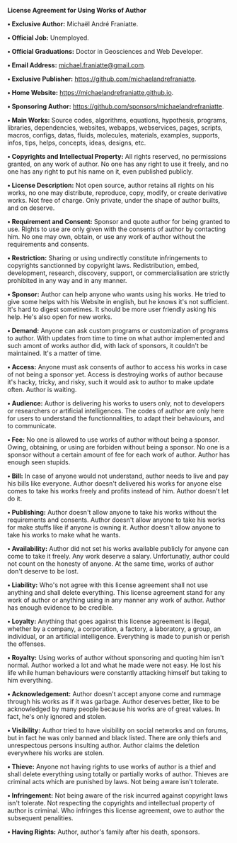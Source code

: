 ﻿  
**License Agreement for Using Works of Author**  
  
**• Exclusive Author:** Michaël André Franiatte.  
  
**• Official Job:** Unemployed.  
  
**• Official Graduations:** Doctor in Geosciences and Web Developer.  
  
**• Email Address:** michael.franiatte@gmail.com.  
  
**• Exclusive Publisher:** https://github.com/michaelandrefraniatte.  
  
**• Home Website:** https://michaelandrefraniatte.github.io.  
  
**• Sponsoring Author:** https://github.com/sponsors/michaelandrefraniatte.  
  
**• Main Works:** Source codes, algorithms, equations, hypothesis, programs, libraries, dependencies, websites, webapps, webservices, pages, scripts, macros, configs, datas, fluids, molecules, materials, examples, supports, infos, tips, helps, concepts, ideas, designs, etc.  
  
**• Copyrights and Intellectual Property:** All rights reserved, no permissions granted, on any work of author. No one has any right to use it freely, and no one has any right to put his name on it, even published publicly.  
  
**• License Description:** Not open source, author retains all rights on his works, no one may distribute, reproduce, copy, modify, or create derivative works. Not free of charge. Only private, under the shape of author builts, and on deserve.  
  
**• Requirement and Consent:** Sponsor and quote author for being granted to use. Rights to use are only given with the consents of author by contacting him. No one may own, obtain, or use any work of author without the requirements and consents.  
  
**• Restriction:** Sharing or using undirectly constitute infringements to copyrights sanctionned by copyright laws. Redistribution, embed, development, research, discovery, support, or commercialisation are strictly prohibited in any way and in any manner.  
  
**• Sponsor:** Author can help anyone who wants using his works. He tried to give some helps with his Website in english, but he knows it's not sufficient. It's hard to digest sometimes. It should be more user friendly asking his help. He's also open for new works.  
  
**• Demand:** Anyone can ask custom programs or customization of programs to author. With updates from time to time on what author implemented and such amont of works author did, with lack of sponsors, it couldn't be maintained. It's a matter of time.  
  
**• Access:** Anyone must ask consents of author to access his works in case of not being a sponsor yet. Access is destroying works of author because it's hacky, tricky, and risky, such it would ask to author to make update often. Author is waiting.  
  
**• Audience:** Author is delivering his works to users only, not to developers or researchers or artificial intelligences. The codes of author are only here for users to understand the functionnalities, to adapt their behaviours, and to communicate.  
  
**• Fee:** No one is allowed to use works of author without being a sponsor. Owing, obtaining, or using are forbiden without being a sponsor. No one is a sponsor without a certain amount of fee for each work of author. Author has enough seen stupids.  
  
**• Bill:** In case of anyone would not understand, author needs to live and pay his bills like everyone. Author doesn't delivered his works for anyone else comes to take his works freely and profits instead of him. Author doesn't let do it.  
  
**• Publishing:** Author doesn't allow anyone to take his works without the requirements and consents. Author doesn't allow anyone to take his works for make stuffs like if anyone is owning it. Author doesn't allow anyone to take his works to make what he wants.  
  
**• Availability:** Author did not set his works available publicly for anyone can come to take it freely. Any work deserve a salary. Unfortunatly, author could not count on the honesty of anyone. At the same time, works of author don't deserve to be lost.  
  
**• Liability:** Who's not agree with this license agreement shall not use anything and shall delete everything. This license agreement stand for any work of author or anything using in any manner any work of author. Author has enough evidence to be credible.  
  
**• Loyalty:** Anything that goes against this license agreement is illegal, whether by a company, a corporation, a factory, a laboratory, a group, an individual, or an artificial intelligence. Everything is made to punish or perish the offenses.  
  
**• Royalty:** Using works of author without sponsoring and quoting him isn't normal. Author worked a lot and what he made were not easy. He lost his life while human behaviours were constantly attacking himself but taking to him everything.  
  
**• Acknowledgement:** Author doesn't accept anyone come and rummage through his works as if it was garbage. Author deserves better, like to be acknowledged by many people because his works are of great values. In fact, he's only ignored and stolen.  
  
**• Visibility:** Author tried to have visibility on social networks and on forums, but in fact he was only banned and black listed. There are only thiefs and unrespectous persons insulting author. Author claims the deletion everywhere his works are stolen.  
  
**• Thieve:** Anyone not having rights to use works of author is a thief and shall delete everything using totally or partially works of author. Thieves are criminal acts which are punished by laws. Not being aware isn't tolerate.  
  
**• Infringement:** Not being aware of the risk incurred against copyright laws isn't tolerate. Not respecting the copyrights and intellectual property of author is criminal. Who infringes this license agreement, owe to author the subsequent penalities.  
  
**• Having Rights:** Author, author's family after his death, sponsors.  
  